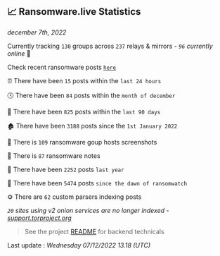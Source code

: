 
## 📈 Ransomware.live Statistics
_december 7th, 2022_

Currently tracking `130` groups across `237` relays & mirrors - _`96` currently online_ 📡

Check recent ransomware posts [`here`](recentposts.md)


⏰ There have been `15` posts within the `last 24 hours`

🕓 There have been `84` posts within the `month of december`

📅 There have been `825` posts within the `last 90 days`

🏚 There have been `3188` posts since the `1st January 2022`

📸 There is `109` ransomware goup hosts screenshots

📝 There is `87` ransomware notes

🚀 There have been `2252` posts `last year`

🐣 There have been `5474` posts `since the dawn of ransomwatch`

⚙️ There are `62` custom parsers indexing posts

_`20` sites using v2 onion services are no longer indexed - [support.torproject.org](https://support.torproject.org/onionservices/v2-deprecation/)_

> See the project [README](https://github.com/jmousqueton/ransomwatch#readme) for backend technicals



Last update : _Wednesday 07/12/2022 13.18 (UTC)_

